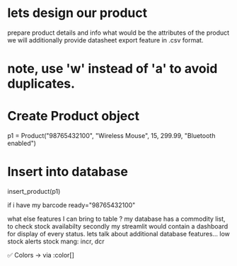 # lets design our product

prepare product details and info
what would be the attributes of the product
we will additionally provide datasheet export feature in .csv format.
# note, use 'w' instead of 'a' to avoid duplicates.


# Create Product object
p1 = Product("98765432100", "Wireless Mouse", 15, 299.99, "Bluetooth enabled")

# Insert into database
insert_product(p1)

if i have my barcode ready="98765432100"

what else features I can bring to table ?
my database has a commodity list, to check stock availabilty
secondly my streamlit would contain a dashboard for display of every status.
lets talk about additional database features...
low stock alerts
stock mang: incr, dcr

✅ Colors → via :color[]

